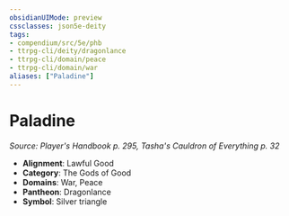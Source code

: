 ```yaml
---
obsidianUIMode: preview
cssclasses: json5e-deity
tags:
- compendium/src/5e/phb
- ttrpg-cli/deity/dragonlance
- ttrpg-cli/domain/peace
- ttrpg-cli/domain/war
aliases: ["Paladine"]
---
```

# Paladine
*Source: Player's Handbook p. 295, Tasha's Cauldron of Everything p. 32* 

- **Alignment**: Lawful Good
- **Category**: The Gods of Good
- **Domains**: War, Peace
- **Pantheon**: Dragonlance
- **Symbol**: Silver triangle